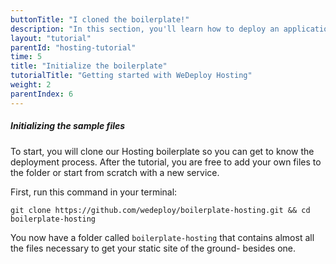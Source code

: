 ```yaml
---
buttonTitle: "I cloned the boilerplate!"
description: "In this section, you'll learn how to deploy an application using WeDeploy Hosting."
layout: "tutorial"
parentId: "hosting-tutorial"
time: 5
title: "Initialize the boilerplate"
tutorialTitle: "Getting started with WeDeploy Hosting"
weight: 2
parentIndex: 6
---
```


##### Initializing the sample files

To start, you will clone our Hosting boilerplate so you can get to know the deployment process. After the tutorial, you are free to add your own files to the folder or start from scratch with a new service. 

First, run this command in your terminal:

```
git clone https://github.com/wedeploy/boilerplate-hosting.git && cd boilerplate-hosting
```

You now have a folder called `boilerplate-hosting` that contains almost all the files necessary to get your static site of the ground- besides one. 
